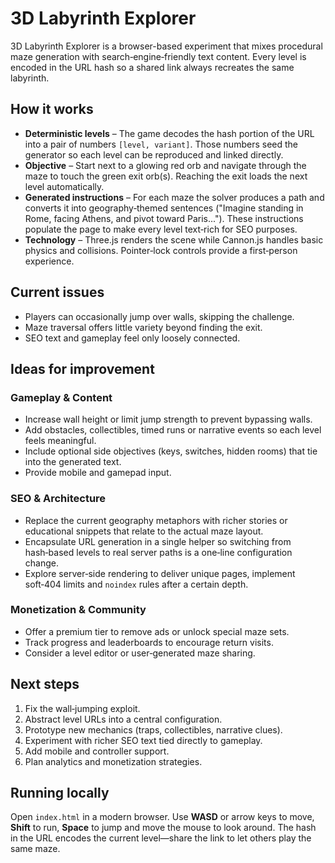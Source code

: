 # 3D Labyrinth Explorer

3D Labyrinth Explorer is a browser-based experiment that mixes procedural maze generation with search‑engine‑friendly text content. Every level is encoded in the URL hash so a shared link always recreates the same labyrinth.

## How it works
- **Deterministic levels** – The game decodes the hash portion of the URL into a pair of numbers `[level, variant]`. Those numbers seed the generator so each level can be reproduced and linked directly.
- **Objective** – Start next to a glowing red orb and navigate through the maze to touch the green exit orb(s). Reaching the exit loads the next level automatically.
- **Generated instructions** – For each maze the solver produces a path and converts it into geography‑themed sentences ("Imagine standing in Rome, facing Athens, and pivot toward Paris..."). These instructions populate the page to make every level text‑rich for SEO purposes.
- **Technology** – Three.js renders the scene while Cannon.js handles basic physics and collisions. Pointer‑lock controls provide a first‑person experience.

## Current issues
- Players can occasionally jump over walls, skipping the challenge.
- Maze traversal offers little variety beyond finding the exit.
- SEO text and gameplay feel only loosely connected.

## Ideas for improvement
### Gameplay & Content
- Increase wall height or limit jump strength to prevent bypassing walls.
- Add obstacles, collectibles, timed runs or narrative events so each level feels meaningful.
- Include optional side objectives (keys, switches, hidden rooms) that tie into the generated text.
- Provide mobile and gamepad input.

### SEO & Architecture
- Replace the current geography metaphors with richer stories or educational snippets that relate to the actual maze layout.
- Encapsulate URL generation in a single helper so switching from hash‑based levels to real server paths is a one‑line configuration change.
- Explore server‑side rendering to deliver unique pages, implement soft‑404 limits and `noindex` rules after a certain depth.

### Monetization & Community
- Offer a premium tier to remove ads or unlock special maze sets.
- Track progress and leaderboards to encourage return visits.
- Consider a level editor or user‑generated maze sharing.

## Next steps
1. Fix the wall‑jumping exploit.
2. Abstract level URLs into a central configuration.
3. Prototype new mechanics (traps, collectibles, narrative clues).
4. Experiment with richer SEO text tied directly to gameplay.
5. Add mobile and controller support.
6. Plan analytics and monetization strategies.

## Running locally
Open `index.html` in a modern browser. Use **WASD** or arrow keys to move, **Shift** to run, **Space** to jump and move the mouse to look around. The hash in the URL encodes the current level—share the link to let others play the same maze.

